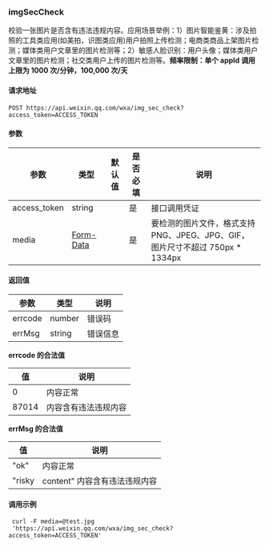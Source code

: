 <!-- https://developers.weixin.qq.com/miniprogram/dev/api/imgSecCheck.html -->

### imgSecCheck

校验一张图片是否含有违法违规内容。应用场景举例：1）图片智能鉴黄：涉及拍照的工具类应用(如美拍，识图类应用)用户拍照上传检测；电商类商品上架图片检测；媒体类用户文章里的图片检测等；2）敏感人脸识别：用户头像；媒体类用户文章里的图片检测；社交类用户上传的图片检测等。**频率限制：单个 appId 调用上限为 1000 次/分钟，100,000 次/天**

#### 请求地址

    POST https://api.weixin.qq.com/wxa/img_sec_check?access_token=ACCESS_TOKEN
    

#### 参数

  参数           |  类型                                                                                 | 默认值 | 是否必填|  说明                                                   
-----------------|---------------------------------------------------------------------------------------|--------|---------|---------------------------------------------------------
  access_token   |  string                                                                               |        |  是     |  接口调用凭证                                           
  media          |  [Form-Data](https://developers.weixin.qq.com/miniprogram/dev/api/imgSecCheck.html)   |        |  是     |要检测的图片文件，格式支持PNG、JPEG、JPG、GIF，图片尺寸不超过 750px * 1334px

#### 返回值

  参数      |  类型     |  说明   
------------|-----------|---------
  errcode   |  number   |  错误码 
  errMsg    |  string   | 错误信息

**errcode 的合法值**

  值      |  说明         
----------|---------------
  0       |  内容正常     
  87014   |内容含有违法违规内容

**errMsg 的合法值**

  值       |  说明                  
-----------|------------------------
  "ok"     |  内容正常              
  "risky   |content" 内容含有违法违规内容

#### 调用示例

     curl -F media=@test.jpg
     'https://api.weixin.qq.com/wxa/img_sec_check?access_token=ACCESS_TOKEN'
